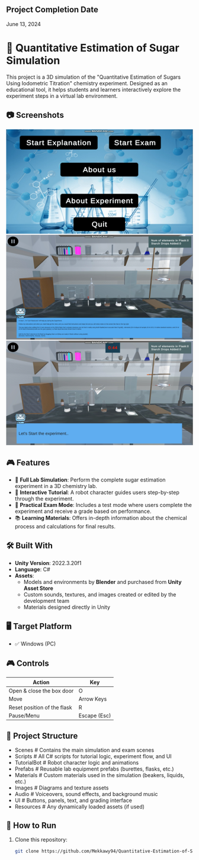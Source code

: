 ## Project Completion Date
June 13, 2024

# 🧪 Quantitative Estimation of Sugar Simulation

This project is a 3D simulation of the "Quantitative Estimation of Sugars Using Iodometric Titration" chemistry experiment. Designed as an educational tool, it helps students and learners interactively explore the experiment steps in a virtual lab environment.



## 📷 Screenshots

![Main Menu](Screenshots/Main%20Menu.png)
![Explanation Scene](Screenshots/Explanation%20Scene.png)
![Exam Scene](Screenshots/Practical%20Exam%20Scene2.png)



## 🎮 Features

- 🧫 **Full Lab Simulation**: Perform the complete sugar estimation experiment in a 3D chemistry lab.
- 🤖 **Interactive Tutorial**: A robot character guides users step-by-step through the experiment.
- 📝 **Practical Exam Mode**: Includes a test mode where users complete the experiment and receive a grade based on performance.
- 📚 **Learning Materials**: Offers in-depth information about the chemical process and calculations for final results.



## 🛠️ Built With

- **Unity Version**: 2022.3.20f1
- **Language**: C#
- **Assets**:
  - Models and environments by **Blender** and purchased from **Unity Asset Store**
  - Custom sounds, textures, and images created or edited by the development team
  - Materials designed directly in Unity



## 🖥️ Target Platform

- ✅ Windows (PC)



## 🎮 Controls

| Action                      | Key              |
|-----------------------------|------------------|
| Open & close the box door   | O                |
| Move                        | Arrow Keys       |
| Reset position of the flask | R                |
| Pause/Menu                  | Escape (Esc)     |



## 📁 Project Structure

- Scenes         # Contains the main simulation and exam scenes 
- Scripts        # All C# scripts for tutorial logic, experiment flow, and UI
- TutorialBot    # Robot character logic and animations
- Prefabs        # Reusable lab equipment prefabs (burettes, flasks, etc.)
- Materials      # Custom materials used in the simulation (beakers, liquids, etc.)
- Images         # Diagrams and texture assets
- Audio          # Voiceovers, sound effects, and background music
- UI             # Buttons, panels, text, and grading interface
- Resources      # Any dynamically loaded assets (if used)



## 🧪 How to Run

1. Clone this repository:
   ```bash
   git clone https://github.com/Mekkawy94/Quantitative-Estimation-of-Sugar-Simulation.git





